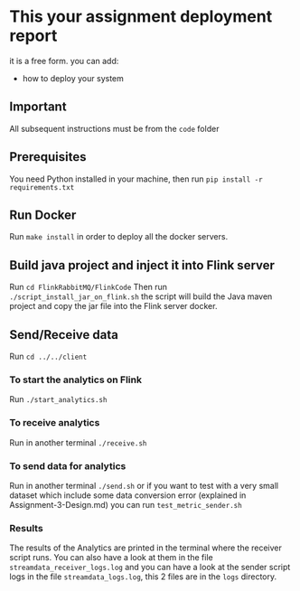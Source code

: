 # This your assignment deployment report

it is a free form. you can add:

* how to deploy your system 

## Important

All subsequent instructions must be from the ```code``` folder

## Prerequisites

You need Python installed in your machine,
then run ```pip install -r requirements.txt```

## Run Docker

Run ```make install``` in order to deploy all the docker servers.

## Build java project and inject it into Flink server

Run ```cd FlinkRabbitMQ/FlinkCode```
Then run ```./script_install_jar_on_flink.sh``` the script will build the Java maven project and copy the jar file into the Flink server docker.

## Send/Receive data

Run ```cd ../../client```

### To start the analytics on Flink

Run ```./start_analytics.sh```

### To receive analytics

Run in another terminal ```./receive.sh```

### To send data for analytics

Run in another terminal ```./send.sh``` or if you want to test with a very small dataset which include some data conversion error (explained in Assignment-3-Design.md) you can run ```test_metric_sender.sh```

### Results

The results of the Analytics are printed in the terminal where the receiver script runs. You can also have a look at them in the file ```streamdata_receiver_logs.log``` and you can have a look at the sender script logs in the file ```streamdata_logs.log```, this 2 files are in the ```logs``` directory.





